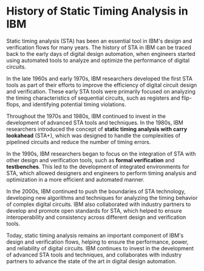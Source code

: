 # History of Static Timing Analysis in IBM

Static timing analysis (STA) has been an essential tool in IBM's design and verification flows for many years. The history of STA in IBM can be traced back to the early days of digital design automation, when engineers started using automated tools to analyze and optimize the performance of digital circuits.

In the late 1960s and early 1970s, IBM researchers developed the first STA tools as part of their efforts to improve the efficiency of digital circuit design and verification. These early STA tools were primarily focused on analyzing the timing characteristics of sequential circuits, such as registers and flip-flops, and identifying potential timing violations.

Throughout the 1970s and 1980s, IBM continued to invest in the development of advanced STA tools and techniques. In the 1980s, IBM researchers introduced the concept of **static timing analysis with carry lookahead** (STA+), which was designed to handle the complexities of pipelined circuits and reduce the number of timing errors.

In the 1990s, IBM researchers began to focus on the integration of STA with other design and verification tools, such as **formal verification** and **testbenches**. This led to the development of integrated environments for STA, which allowed designers and engineers to perform timing analysis and optimization in a more efficient and automated manner.

In the 2000s, IBM continued to push the boundaries of STA technology, developing new algorithms and techniques for analyzing the timing behavior of complex digital circuits. IBM also collaborated with industry partners to develop and promote open standards for STA, which helped to ensure interoperability and consistency across different design and verification tools.

Today, static timing analysis remains an important component of IBM's design and verification flows, helping to ensure the performance, power, and reliability of digital circuits. IBM continues to invest in the development of advanced STA tools and techniques, and collaborates with industry partners to advance the state of the art in digital design automation.
